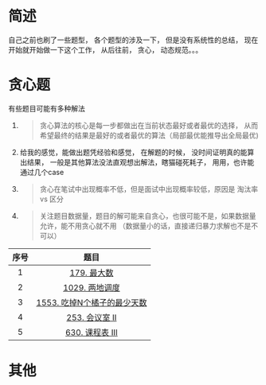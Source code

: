 #  简述
自己之前也刷了一些题型， 各个题型的涉及一下， 但是没有系统性的总结， 现在开始就开始做一下这个工作， 从后往前， 贪心， 动态规范。。。

# 贪心题
有些题目可能有多种解法
1. >贪心算法的核心是每一步都做出在当前状态最好或者最优的选择， 从而希望最终的结果是最好的或者最优的算法（局部最优能推导出全局最优)
2. 给我的感觉，能做出题凭经验和感觉， 在解题的时候， 没时间证明真的能算出结果， 一般是其他算法没法直观想出解法，瞎猫碰死耗子， 用用，也许能通过几个case
3. >贪心在笔试中出现概率不低，但是面试中出现概率较低，原因是 淘汰率 vs 区分
4. >关注题目数据量，题目的解可能来自贪心，也很可能不是，如果数据量允许，能不用贪心就不用 （数据量小的话，直接递归暴力求解也不是不可以）


| 序号 | 题目 |
|:------:|:--------:|
| 1 | [179. 最大数](.\leetcode\1_179_最大数.md)|
| 2 | [1029. 两地调度](.\leetcode\2_1029_两地调度.md)|
| 3 | [1553. 吃掉N个橘子的最少天数](.\leetcode\3_1553_吃掉N个橘子的最少天数)|
| 4 | [253. 会议室 II](.\leetcode\4_253._会议室II.md)|
| 5 | [630. 课程表 III](.\leetcode\5_630._课程表III.md)|

# 其他